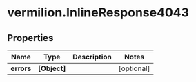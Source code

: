 # vermilion.InlineResponse4043

## Properties

Name | Type | Description | Notes
------------ | ------------- | ------------- | -------------
**errors** | **[Object]** |  | [optional] 


